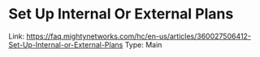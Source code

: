 # Set Up Internal Or External Plans

Link: https://faq.mightynetworks.com/hc/en-us/articles/360027506412-Set-Up-Internal-or-External-Plans
Type: Main